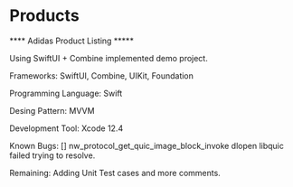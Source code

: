 # Products
**** Adidas Product Listing *****

Using SwiftUI + Combine implemented demo project.

Frameworks: SwiftUI, Combine, UIKit, Foundation

Programming Language: Swift

Desing Pattern: MVVM

Development Tool: Xcode 12.4

Known Bugs: [] nw_protocol_get_quic_image_block_invoke dlopen libquic failed trying to resolve.

Remaining: Adding Unit Test cases and more comments.
